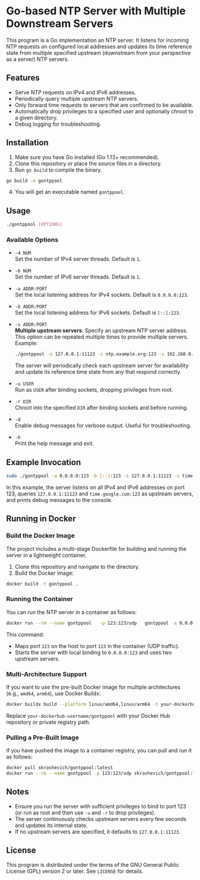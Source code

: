 
# Go-based NTP Server with Multiple Downstream Servers

This program is a Go implementation an NTP server. It listens for incoming NTP requests on configured local addresses and updates its time reference state from multiple specified upstream (downstream from your perspective as a server) NTP servers.

## Features

- Serve NTP requests on IPv4 and IPv6 addresses.
- Periodically query multiple upstream NTP servers.
- Only forward time requests to servers that are confirmed to be available.
- Automatically drop privileges to a specified user and optionally chroot to a given directory.
- Debug logging for troubleshooting.

## Installation

1. Make sure you have Go installed (Go 1.13+ recommended).
2. Clone this repository or place the source files in a directory.
3. Run `go build` to compile the binary.

```bash
go build -o gontppool
```

4. You will get an executable named `gontppool`.

## Usage

```bash
./gontppool [OPTIONS]
```

### Available Options

- `-4 NUM`  
  Set the number of IPv4 server threads. Default is `1`.
  
- `-6 NUM`  
  Set the number of IPv6 server threads. Default is `1`.
  
- `-a ADDR:PORT`  
  Set the local listening address for IPv4 sockets. Default is `0.0.0.0:123`.
  
- `-b ADDR:PORT`  
  Set the local listening address for IPv6 sockets. Default is `[::]:123`.
  
- `-s ADDR:PORT`  
  **Multiple upstream servers**: Specify an upstream NTP server address.  
  This option can be repeated multiple times to provide multiple servers.  
  Example:
  ```bash
  ./gontppool -s 127.0.0.1:11123 -s ntp.example.org:123 -s 192.168.0.10:9999
  ```
  
  The server will periodically check each upstream server for availability and update its reference time state from any that respond correctly.
  
- `-u USER`  
  Run as `USER` after binding sockets, dropping privileges from root.
  
- `-r DIR`  
  Chroot into the specified `DIR` after binding sockets and before running.
  
- `-d`  
  Enable debug messages for verbose output. Useful for troubleshooting.
  
- `-h`  
  Print the help message and exit.
  
## Example Invocation

```bash
sudo ./gontppool -a 0.0.0.0:123 -b [::]:123 -s 127.0.0.1:11123 -s time.google.com:123 -d
```

In this example, the server listens on all IPv4 and IPv6 addresses on port 123, queries `127.0.0.1:11123` and `time.google.com:123` as upstream servers, and prints debug messages to the console.



## Running in Docker

### Build the Docker Image

The project includes a multi-stage Dockerfile for building and running the server in a lightweight container.

1. Clone this repository and navigate to the directory.
2. Build the Docker image:

```bash
docker build -t gontppool .
```

### Running the Container

You can run the NTP server in a container as follows:

```bash
docker run --rm --name gontppool   -p 123:123/udp   gontppool -a 0.0.0.0:123 -s 127.0.0.1:11123 -s time.google.com:123
```

This command:
- Maps port `123` on the host to port `123` in the container (UDP traffic).
- Starts the server with local binding to `0.0.0.0:123` and uses two upstream servers.

### Multi-Architecture Support

If you want to use the pre-built Docker image for multiple architectures (e.g., `amd64`, `arm64`), use Docker Buildx:

```bash
docker buildx build --platform linux/amd64,linux/arm64 -t your-dockerhub-username/gontppool:latest --push .
```

Replace `your-dockerhub-username/gontppool` with your Docker Hub repository or private registry path.

### Pulling a Pre-Built Image

If you have pushed the image to a container registry, you can pull and run it as follows:

```bash
docker pull skrashevich/gontppool:latest
docker run --rm --name gontppool -p 123:123/udp skrashevich/gontppool:latest -s time.google.com:123
```

## Notes

- Ensure you run the server with sufficient privileges to bind to port 123 (or run as root and then use `-u` and `-r` to drop privileges).
- The server continuously checks upstream servers every few seconds and updates its internal state.
- If no upstream servers are specified, it defaults to `127.0.0.1:11123`.

## License

This program is distributed under the terms of the GNU General Public License (GPL) version 2 or later. See `LICENSE` for details.
